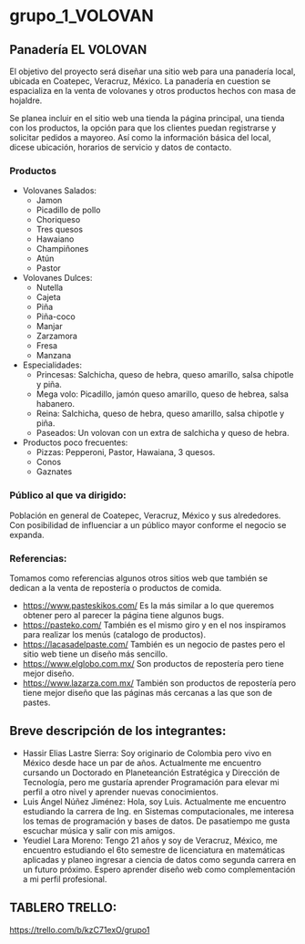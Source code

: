 # grupo_1_VOLOVAN

## Panadería EL VOLOVAN

El objetivo del proyecto será diseñar una sitio web para una panadería local, ubicada en Coatepec, Veracruz, México. 
La panadería en cuestion se espacializa en la venta de volovanes y otros productos hechos con masa de hojaldre. 

Se planea incluir en el sitio web una tienda la página principal, una tienda con los productos, la opción para que los clientes puedan registrarse y solicitar pedidos a mayoreo. Así como la información básica del local, dicese ubicación, horarios de servicio y datos de contacto.


### Productos  

* Volovanes Salados: 
  * Jamon
  * Picadillo de pollo 
  * Choriqueso
  * Tres quesos 
  * Hawaiano 
  * Champiñones
  * Atún 
  * Pastor
* Volovanes Dulces:
  * Nutella 
  * Cajeta
  * Piña
  * Piña-coco
  * Manjar  
  * Zarzamora 
  * Fresa
  * Manzana
* Especialidades: 
  * Princesas: Salchicha, queso de hebra, queso amarillo, salsa chipotle y piña. 
  * Mega volo: Picadillo, jamón queso amarillo, queso de hebrea, salsa habanero. 
  * Reina: Salchicha, queso de hebra, queso amarillo, salsa chipotle y piña. 
  * Paseados: Un volovan con un extra de salchicha y queso de hebra. 
* Productos poco frecuentes: 
  * Pizzas: Pepperoni, Pastor, Hawaiana, 3 quesos. 
  * Conos
  * Gaznates


### Público al que va dirigido: 

Población en general de Coatepec, Veracruz, México y sus alrededores. Con posibilidad de influenciar a un público mayor conforme el negocio se expanda.  

### Referencias: 

Tomamos como referencias algunos otros sitios web que también se dedican a la venta de repostería o productos de comida. 
* https://www.pasteskikos.com/ Es la más similar a lo que queremos obtener pero al parecer la página tiene algunos bugs.
* https://pasteko.com/         También es el mismo giro y en el nos inspiramos para realizar los menús (catalogo de productos).
* https://lacasadelpaste.com/  También es un negocio de pastes pero el sitio web tiene un diseño más sencillo. 
* https://www.elglobo.com.mx/  Son productos de repostería pero tiene mejor diseño.
* https://www.lazarza.com.mx/  También son productos de repostería pero tiene mejor diseño que las páginas más cercanas a las que son de pastes. 
        

## Breve descripción de los integrantes: 

* Hassir Elias Lastre Sierra: Soy originario de Colombia pero vivo en México desde hace un par de años. Actualmente me encuentro cursando un Doctorado en Planeteanción             Estratégica   y Dirección de Tecnología, pero me gustaría aprender Programación para elevar mi perfil a otro nivel y aprender nuevas conocimientos. 
* Luis Ángel Núñez Jiménez: Hola, soy Luis. Actualmente me encuentro estudiando la carrera de Ing. en Sistemas computacionales, me interesa los temas de programación y bases de   datos. De pasatiempo me gusta escuchar música y salir con mis amigos.
* Yeudiel Lara Moreno: Tengo 21 años y soy de Veracruz, México, me encuentro estudiando el 6to semestre de licenciatura en matemáticas aplicadas y planeo ingresar a ciencia de     datos como segunda carrera en un futuro próximo. Espero aprender diseño web como complementación a mi perfil profesional. 

## TABLERO TRELLO:
https://trello.com/b/kzC71exO/grupo1


